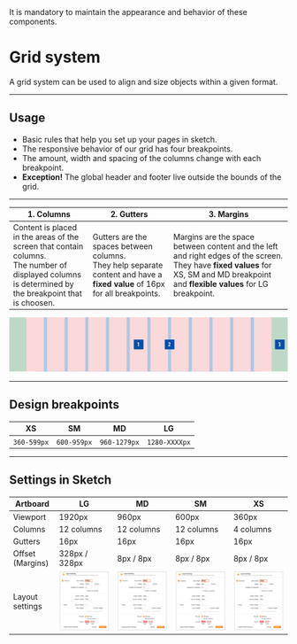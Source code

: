<AlertWarning alertHeadline="Not modifiable">
It is mandatory to maintain the appearance and behavior of these components.
</AlertWarning>

# Grid system

A grid system can be used to align and size objects within a given format.

---

## Usage

- Basic rules that help you set up your pages in sketch.
- The responsive behavior of our grid has four breakpoints.
- The amount, width and spacing of the columns change with each breakpoint.
- **Exception!** The global header and footer live outside the bounds of the grid.

---

|  1. Columns | 2. Gutters | 3. Margins |
|---|---|---|
| Content is placed in the areas of the screen that contain columns.<br> The number of displayed columns is determined by the breakpoint that is choosen. | Gutters are the spaces between columns.<br> They help separate content and have a **fixed value** of 16px for all breakpoints. | Margins are the space between content and the left and right edges of the screen. They have **fixed values** for XS, SM and MD breakpoint and **flexible values** for LG breakpoint. |

![Grid Setup](assets/grid-system-setup@1x.png)

---

## Design breakpoints

XS | SM | MD | LG
---------|----------|---------|---------
 `360-599px` | `600-959px` | `960-1279px` | `1280-XXXXpx`

---

## Settings in Sketch

| Artboard | LG | MD | SM  | XS |
|---|---|---|---|---|
| Viewport | 1920px | 960px | 600px | 360px |
| Columns | 12 columns | 12 columns | 12 columns | 4 columns |
| Gutters | 16px | 16px | 16px | 16px |
| Offset (Margins) | 328px / 328px | 8px / 8px | 8px / 8px | 8px / 8px |
| Layout settings | ![LG Layout](assets/sketch_layout_LG@1x.png) | ![MD Layout](assets/sketch_layout_MD@1x.png) | ![SM Layout](assets/sketch_layout_SM@1x.png) | ![XS Layout](assets/sketch_layout_XS@1x.png) |
